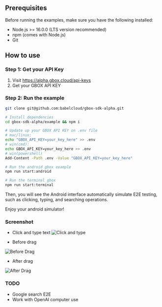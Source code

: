 ## Prerequisites

Before running the examples, make sure you have the following installed:

- Node.js >= 16.0.0 (LTS version recommended)
- npm (comes with Node.js)
- Git

## How to use

### Step 1: Get your API Key
1. Visit https://alpha.gbox.cloud/api-keys
2. Get your GBOX API KEY

### Step 2: Run the example
```bash
git clone git@github.com:babelcloud/gbox-sdk-alpha.git

# Install dependencies
cd gbox-sdk-alpha/example && npm i

# Update up your GBOX API KEY on .env file
# mac/linux: 
echo "GBOX_API_KEY=your_key_here" >> .env
# win(cmd): 
echo GBOX_API_KEY=your_key_here >> .env
# win(powershell)
Add-Content -Path .env -Value "GBOX_API_KEY=your_key_here"

# Run the android gbox example
npm run start:android

# Run the terminal gbox
npm run start:terminal

```
Then, you will see the Android interface automatically simulate E2E testing, such as clicking, typing, and searching operations.

Enjoy your android simulator!

### Screenshot
- Click and type text
![Click and type](./screenshot/click_and_type.png)

- Before drag

![Before Drag](./screenshot/before_drag.png)

- After drag

![After Drag](./screenshot/after_drag.png)


### TODO
- Google search E2E
- Work with OpenAI computer use